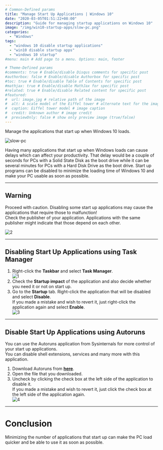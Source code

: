 ```yaml
---
# Common-Defined params
title: "Manage Start Up Applications | Windows 10"
date: "2020-03-05T01:51:22+08:00"
description: "Guide for managing startup applications on Windows 10"
image: "/img/win10-startup-apps/slow-pc.png"
categories:
  - "Windows"
tags:
  - "windows 10 disable startup applications"
  - "win10 disable startup apps"
  - "windows 10 startup"
#menu: main # Add page to a menu. Options: main, footer

# Theme-Defined params
#comments: true # Enable/disable Disqus comments for specific post
#authorbox: false # Enable/disable Authorbox for specific post
#toc: true # Enable/disable Table of Contents for specific post
#mathjax: true # Enable/disable MathJax for specific post   
#related: true # Enable/disable Related content for specific post
#featured:
#  url: image.jpg # relative path of the image
#  alt: A scale model of the Eiffel tower # alternate text for the image
#  caption: Eiffel tower model # image caption
#  credit: Unknown author # image credit
#  previewOnly: false # show only preview image (true/false)
---
```

Manage the applications that start up when Windows 10 loads.
<!--more-->
![slow-pc](/img/win10-startup-apps/slow-pc.png)
<!--more-->
Having many applications that start up when Windows loads can cause delays which can affect your productivity. That delay would be a couple of seconds for PCs with a Solid State Disk as the boot drive while it can be several minutes for PCs with a Hard Disk Drive as the boot drive. Start up programs can be disabled to minimize the loading time of Windows 10 and make your PC usable as soon as possible.
***
## Warning
Proceed with caution. Disabling some start up applications may cause the applications that require those to malfunction!  
Check the publisher of your application. Applications with the same publisher might indicate that those depend on each other.
<!--more-->
![2](/img/win10-startup-apps/2.png)
***
## Disabling Start Up Applications using Task Manager
1. Right-click the **Taskbar** and select **Task Manager**.  
![1](/img/win10-startup-apps/1.png)  
2. Check the **Startup impact** of the application and also decide whether you need it or not on start up.
3. Go to the **Startup** tab. Right-click the application that will be disabled and select **Disable**.  
If you made a mistake and wish to revert it, just right-click the application again and select **Enable**.  
![3](/img/win10-startup-apps/3.png)  
***
## Disable Start Up Applications using Autoruns
You can use the Autoruns application from Sysinternals for more control of your start up applications.  
You can disable shell extensions, services and many more with this application.
1. Download Autoruns from **[here](https://live.sysinternals.com/autoruns.exe)**.
2. Open the file that you downloaded.
3. Uncheck by clicking the check box at the left side of the application to disable it.  
If you made a mistake and wish to revert it, just click the check box at the left side of the application again.  
![4](/img/win10-startup-apps/4.png)
***
# Conclusion
Minimizing the number of applications that start up can make the PC load quicker and be able to use it as soon as possible.
